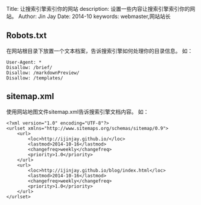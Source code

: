 Title:   让搜索引擎索引你的网站
description:   设置一些内容让搜索引擎索引你的网站。
Author: Jin Jay
Date:    2014-10
keywords: webmaster,网站站长
          

## Robots.txt
在网站根目录下放置一个文本档案，告诉搜索引擎如何处理你的目录信息。
如：

    User-Agent: *
    Disallow: /brief/
    Disallow: /markdownPreview/
    Disallow: /templates/

## sitemap.xml
使用网站地图文件sitemap.xml告诉搜索引擎文档内容。
如：

    <?xml version="1.0" encoding="UTF-8"?>
    <urlset xmlns="http://www.sitemaps.org/schemas/sitemap/0.9">
        <url>
            <loc>http://ijinjay.github.io/</loc>
            <lastmod>2014-10-16</lastmod>
            <changefreq>weekly</changefreq>
            <priority>1.0</priority>
        </url>
        <url>
            <loc>http://ijinjay.github.io/blog/index.html</loc>
            <lastmod>2014-10-16</lastmod>
            <changefreq>weekly</changefreq>
            <priority>1.0</priority>
        </url>
    </urlset>



